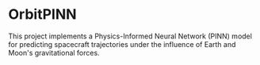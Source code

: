 # OrbitPINN

This project implements a Physics-Informed Neural Network (PINN) model for predicting spacecraft trajectories under the influence of Earth and Moon's gravitational forces.
